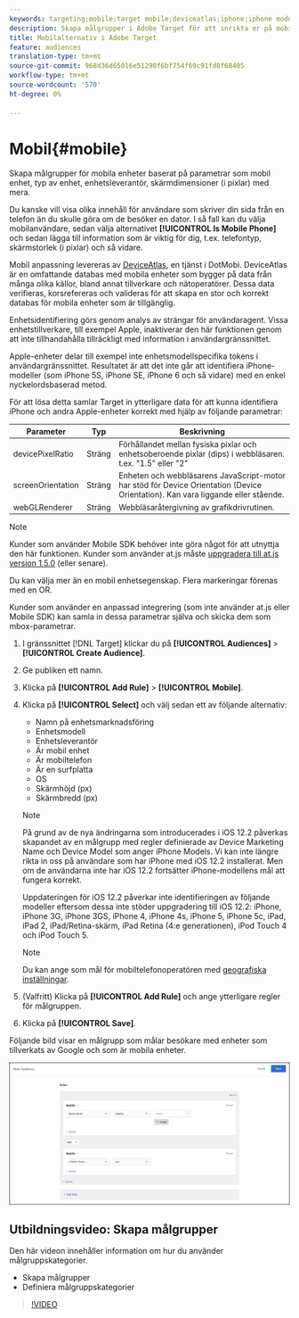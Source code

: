 ```yaml
---
keywords: targeting;mobile;target mobile;deviceatlas;iphone;iphone models;device atlas;displaywidth;display width;display height;type of device;displayheight;phone;tablet;device model
description: Skapa målgrupper i Adobe Target för att inrikta er på mobila enheter baserat på parametrar som mobilenhet, typ av enhet, enhetsleverantör, skärmdimensioner (i pixlar) med mera.
title: Mobilalternativ i Adobe Target
feature: audiences
translation-type: tm+mt
source-git-commit: 968d36d65016e51290f6bf754f69c91fd8f68405
workflow-type: tm+mt
source-wordcount: '570'
ht-degree: 0%

---
```



# Mobil{#mobile}

Skapa målgrupper för mobila enheter baserat på parametrar som mobil enhet, typ av enhet, enhetsleverantör, skärmdimensioner (i pixlar) med mera.

Du kanske vill visa olika innehåll för användare som skriver din sida från en telefon än du skulle göra om de besöker en dator. I så fall kan du välja mobilanvändare, sedan välja alternativet **[!UICONTROL Is Mobile Phone]** och sedan lägga till information som är viktig för dig, t.ex. telefontyp, skärmstorlek (i pixlar) och så vidare.

Mobil anpassning levereras av [DeviceAtlas](https://deviceatlas.com/device-data/user-agent-tester), en tjänst i DotMobi. DeviceAtlas är en omfattande databas med mobila enheter som bygger på data från många olika källor, bland annat tillverkare och nätoperatörer. Dessa data verifieras, korsrefereras och valideras för att skapa en stor och korrekt databas för mobila enheter som är tillgänglig.

Enhetsidentifiering görs genom analys av strängar för användaragent. Vissa enhetstillverkare, till exempel Apple, inaktiverar den här funktionen genom att inte tillhandahålla tillräckligt med information i användargränssnittet.

Apple-enheter delar till exempel inte enhetsmodellspecifika tokens i användargränssnittet. Resultatet är att det inte går att identifiera iPhone-modeller (som iPhone 5S, iPhone SE, iPhone 6 och så vidare) med en enkel nyckelordsbaserad metod.

För att lösa detta samlar Target in ytterligare data för att kunna identifiera iPhone och andra Apple-enheter korrekt med hjälp av följande parametrar:

| Parameter | Typ | Beskrivning |
|--- |--- |--- |
| devicePixelRatio | Sträng | Förhållandet mellan fysiska pixlar och enhetsoberoende pixlar (dips) i webbläsaren.  t.ex. &quot;1.5&quot; eller &quot;2&quot; |
| screenOrientation | Sträng | Enheten och webbläsarens JavaScript-motor har stöd för Device Orientation (Device Orientation). Kan vara liggande eller stående. |
| webGLRenderer | Sträng | Webbläsaråtergivning av grafikdrivrutinen. |

>[!NOTE]
>
>Kunder som använder Mobile SDK behöver inte göra något för att utnyttja den här funktionen. Kunder som använder at.js måste [uppgradera till at.js version 1.5.0](/help/c-implementing-target/c-implementing-target-for-client-side-web/target-atjs-versions.md#reference_DBB5EDB79EC44E558F9E08D4774A0F7A) (eller senare).

Du kan välja mer än en mobil enhetsegenskap. Flera markeringar förenas med en OR.

Kunder som använder en anpassad integrering (som inte använder at.js eller Mobile SDK) kan samla in dessa parametrar själva och skicka dem som mbox-parametrar.

1. I gränssnittet [!DNL Target] klickar du på **[!UICONTROL Audiences]** > **[!UICONTROL Create Audience]**.
1. Ge publiken ett namn.
1. Klicka på **[!UICONTROL Add Rule]** > **[!UICONTROL Mobile]**.
1. Klicka på **[!UICONTROL Select]** och välj sedan ett av följande alternativ:

   * Namn på enhetsmarknadsföring
   * Enhetsmodell
   * Enhetsleverantör
   * Är mobil enhet
   * Är mobiltelefon
   * Är en surfplatta
   * OS
   * Skärmhöjd (px)
   * Skärmbredd (px)

   >[!NOTE]
   >
   >På grund av de nya ändringarna som introducerades i iOS 12.2 påverkas skapandet av en målgrupp med regler definierade av Device Marketing Name och Device Model som anger iPhone Models. Vi kan inte längre rikta in oss på användare som har iPhone med iOS 12.2 installerat. Men om de användarna inte har iOS 12.2 fortsätter iPhone-modellens mål att fungera korrekt.
   >
   >Uppdateringen för iOS 12.2 påverkar inte identifieringen av följande modeller eftersom dessa inte stöder uppgradering till iOS 12.2: iPhone, iPhone 3G, iPhone 3GS, iPhone 4, iPhone 4s, iPhone 5, iPhone 5c, iPad, iPad 2, iPad/Retina-skärm, iPad Retina (4:e generationen), iPod Touch 4 och iPod Touch 5.

   >[!NOTE]
   >
   >Du kan ange som mål för mobiltelefonoperatören med [geografiska inställningar](/help/c-target/c-audiences/c-target-rules/geo.md#concept_5B4D99DE685348FB877929EE0F942670).

1. (Valfritt) Klicka på **[!UICONTROL Add Rule]** och ange ytterligare regler för målgruppen.
1. Klicka på **[!UICONTROL Save]**.

Följande bild visar en målgrupp som målar besökare med enheter som tillverkats av Google och som är mobila enheter.

![Målmobila enheter](assets/target_mobile.png)

## Utbildningsvideo: Skapa målgrupper

Den här videon innehåller information om hur du använder målgruppskategorier.

* Skapa målgrupper
* Definiera målgruppskategorier

>[!VIDEO](https://video.tv.adobe.com/v/17392)

